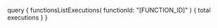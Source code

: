 query {
    functionsListExecutions(
        functionId: "[FUNCTION_ID]"
    ) {
        total
        executions
    }
}
